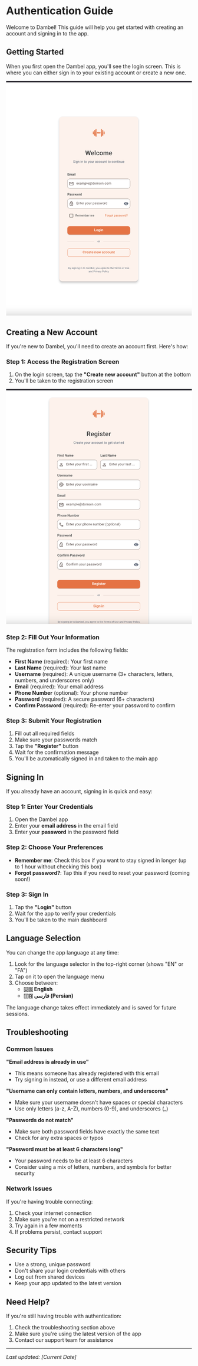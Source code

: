 # Authentication Guide

Welcome to Dambel! This guide will help you get started with creating an account and signing in to the app.

## Getting Started

When you first open the Dambel app, you'll see the login screen. This is where you can either sign in to your existing account or create a new one.

![Login Screen](login-screen.png)

## Creating a New Account

If you're new to Dambel, you'll need to create an account first. Here's how:

### Step 1: Access the Registration Screen

1. On the login screen, tap the **"Create new account"** button at the bottom
2. You'll be taken to the registration screen

![Registration Screen](registration-screen.png)

### Step 2: Fill Out Your Information

The registration form includes the following fields:

- **First Name** (required): Your first name
- **Last Name** (required): Your last name  
- **Username** (required): A unique username (3+ characters, letters, numbers, and underscores only)
- **Email** (required): Your email address
- **Phone Number** (optional): Your phone number
- **Password** (required): A secure password (6+ characters)
- **Confirm Password** (required): Re-enter your password to confirm

### Step 3: Submit Your Registration

1. Fill out all required fields
2. Make sure your passwords match
3. Tap the **"Register"** button
4. Wait for the confirmation message
5. You'll be automatically signed in and taken to the main app

## Signing In

If you already have an account, signing in is quick and easy:

### Step 1: Enter Your Credentials

1. Open the Dambel app
2. Enter your **email address** in the email field
3. Enter your **password** in the password field

### Step 2: Choose Your Preferences

- **Remember me**: Check this box if you want to stay signed in longer (up to 1 hour without checking this box)
- **Forgot password?**: Tap this if you need to reset your password (coming soon!)

### Step 3: Sign In

1. Tap the **"Login"** button
2. Wait for the app to verify your credentials
3. You'll be taken to the main dashboard

## Language Selection

You can change the app language at any time:

1. Look for the language selector in the top-right corner (shows "EN" or "FA")
2. Tap on it to open the language menu
3. Choose between:
   - **🇺🇸 English**
   - **🇮🇷 فارسی (Persian)**

The language change takes effect immediately and is saved for future sessions.

## Troubleshooting

### Common Issues

**"Email address is already in use"**
- This means someone has already registered with this email
- Try signing in instead, or use a different email address

**"Username can only contain letters, numbers, and underscores"**
- Make sure your username doesn't have spaces or special characters
- Use only letters (a-z, A-Z), numbers (0-9), and underscores (_)

**"Passwords do not match"**
- Make sure both password fields have exactly the same text
- Check for any extra spaces or typos

**"Password must be at least 6 characters long"**
- Your password needs to be at least 6 characters
- Consider using a mix of letters, numbers, and symbols for better security

### Network Issues

If you're having trouble connecting:

1. Check your internet connection
2. Make sure you're not on a restricted network
3. Try again in a few moments
4. If problems persist, contact support

## Security Tips

- Use a strong, unique password
- Don't share your login credentials with others
- Log out from shared devices
- Keep your app updated to the latest version

## Need Help?

If you're still having trouble with authentication:

1. Check the troubleshooting section above
2. Make sure you're using the latest version of the app
3. Contact our support team for assistance

---

*Last updated: [Current Date]*
